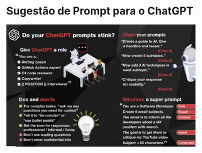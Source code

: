# Sugestão de Prompt para o ChatGPT

![Prompt](https://github.com/ML-Passionate/Python-Utils-Public/blob/main/images/ChatGPT-Cheatcode.png)
